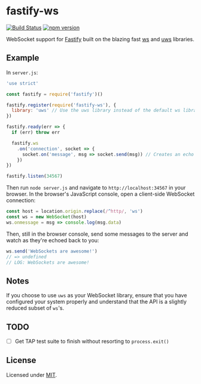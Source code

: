 # fastify-ws

[![Build Status](https://travis-ci.org/gj/fastify-ws.svg?branch=master)](https://travis-ci.org/gj/fastify-ws) [![npm version](https://badge.fury.io/js/fastify-ws.svg)](https://www.npmjs.com/package/fastify-ws)

WebSocket support for [Fastify](https://github.com/fastify/fastify) built on the blazing fast [ws](http://npm.im/ws) and [uws](http://npm.im/uws) libraries.

## Example
In `server.js`:
```js
'use strict'

const fastify = require('fastify')()

fastify.register(require('fastify-ws'), {
  library: 'uws' // Use the uws library instead of the default ws library
})

fastify.ready(err => {
  if (err) throw err

  fastify.ws
    .on('connection', socket => {
      socket.on('message', msg => socket.send(msg)) // Creates an echo server
    })
})

fastify.listen(34567)
```

Then run `node server.js` and navigate to `http://localhost:34567` in your browser. In the browser's JavaScript console, open a client-side WebSocket connection:
```js
const host = location.origin.replace(/^http/, 'ws')
const ws = new WebSocket(host)
ws.onmessage = msg => console.log(msg.data)
```

Then, still in the browser console, send some messages to the server and watch as they're echoed back to you:
```js
ws.send('WebSockets are awesome!')
// => undefined
// LOG: WebSockets are awesome!
```

## Notes
If you choose to use `uws` as your WebSocket library, ensure that you have configured your system properly and understand that the API is a slightly reduced subset of `ws`'s.

## TODO

* [ ] Get TAP test suite to finish without resorting to `process.exit()`

## License

Licensed under [MIT](./LICENSE).
